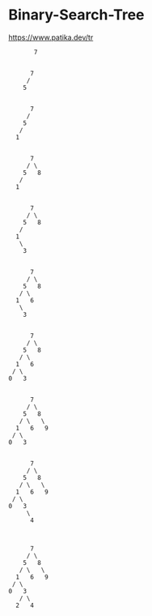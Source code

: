 # Binary-Search-Tree
https://www.patika.dev/tr


           7
          

          7
         /
        5


          7
         /
        5
       /
      1 


          7
         / \
        5   8
       /
      1 


          7
         / \
        5   8
       /
      1 
       \
        3


          7
         / \
        5   8
       / \
      1   6 
       \
        3


          7
         / \
        5   8
       / \
      1   6 
     / \
    0   3


          7
         / \
        5   8
       / \   \
      1   6   9
     / \
    0   3


          7
         / \
        5   8
       / \   \
      1   6   9
     / \
    0   3
         \
          4



          7
         / \
        5   8
       / \   \
      1   6   9
     / \
    0   3
       / \
      2   4
